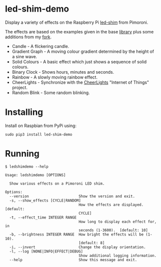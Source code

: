 # led-shim-demo
Display a variety of effects on the Raspberry Pi [led-shim](https://shop.pimoroni.com/products/led-shim) from Pimoroni.

The effects are based on the examples given in the base [library](https://github.com/pimoroni/led-shim) plus some 
additions from my [fork](https://github.com/RatJuggler/led-shim/tree/more-examples).

- Candle - A flickering candle.
- Gradient Graph - A moving colour gradient determined by the height of a sine wave.
- Solid Colours - A basic effect which just shows a sequence of solid colours.
- Binary Clock - Shows hours, minutes and seconds.
- Rainbow - A slowly moving rainbow effect.
- CheerLights - Synchronize with the [CheerLights](https://cheerlights.com) "Internet of Things" project.
- Random Blink - Some random blinking.

# Installing

Install on Raspbian from PyPi using:

```
sudo pip3 install led-shim-demo
```

# Running

```
$ ledshimdemo --help

Usage: ledshimdemo [OPTIONS]

  Show various effects on a Pimoroni LED shim.

Options:
  --version                       Show the version and exit.
  -s, --show_effects [CYCLE|RANDOM]
                                  How the effects are displayed.  [default:
                                  CYCLE]
  -t, --effect_time INTEGER RANGE
                                  How long to display each effect for, in
                                  seconds (1-3600).  [default: 10]
  -b, --brightness INTEGER RANGE  How bright the effects will be (1-10).
                                  [default: 8]
  -i, --invert                    Change the display orientation.
  -l, --log [NONE|INFO|EFFECT|DEBUG]
                                  Show additional logging information.
  --help                          Show this message and exit.
```
